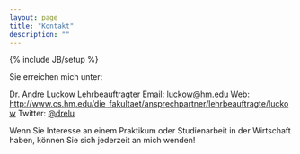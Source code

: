 ```yaml
---
layout: page
title: "Kontakt"
description: ""
---
```

{% include JB/setup %}

Sie erreichen mich unter:

Dr. Andre Luckow
Lehrbeauftragter
Email: <luckow@hm.edu>
Web: <http://www.cs.hm.edu/die_fakultaet/ansprechpartner/lehrbeauftragte/luckow>
Twitter: [@drelu](http://twitter.com/drelu)

Wenn Sie Interesse an einem Praktikum oder Studienarbeit in der Wirtschaft haben, können Sie sich jederzeit an mich wenden!

